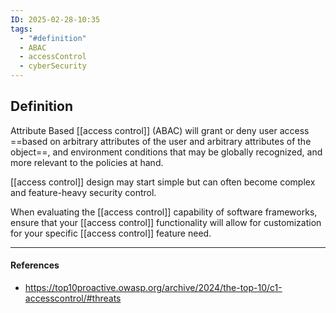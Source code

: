 ```yaml
---
ID: 2025-02-28-10:35
tags:
  - "#definition"
  - ABAC
  - accessControl
  - cyberSecurity
---
```

## Definition

Attribute Based [[access control]] (ABAC) will grant or deny user access ==based on arbitrary attributes of the user and arbitrary attributes of the object==, and environment conditions that may be globally recognized, and more relevant to the policies at hand.

[[access control]] design may start simple but can often become complex and feature-heavy security control.

When evaluating the [[access control]] capability of software frameworks, ensure that your [[access control]] functionality will allow for customization for your specific [[access control]] feature need.

---
#### References
- https://top10proactive.owasp.org/archive/2024/the-top-10/c1-accesscontrol/#threats